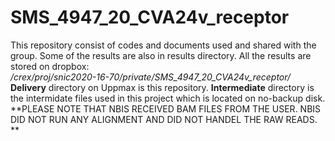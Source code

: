 # SMS_4947_20_CVA24v_receptor

This repository consist of codes and documents used and shared with the group. Some of the results are also in results directory. All the results are stored on dropbox:  
_/crex/proj/snic2020-16-70/private/SMS_4947_20_CVA24v_receptor/_
**Delivery** directory on Uppmax is this repository. 
**Intermediate** directory is the intermidate files used in this project which is located on no-backup disk.  
**PLEASE NOTE THAT NBIS RECEIVED BAM FILES FROM THE USER. NBIS DID NOT RUN ANY ALIGNMENT AND DID NOT HANDEL THE RAW READS. ** 
